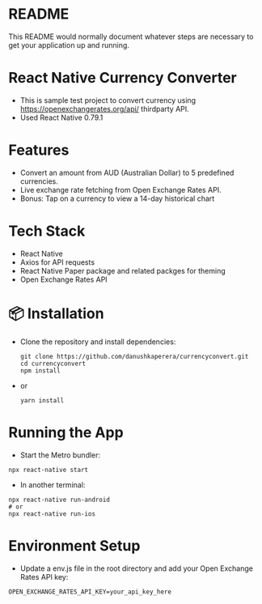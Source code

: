 # README #

This README would normally document whatever steps are necessary to get your application up and running.

# React Native Currency Converter

* This is sample test project to convert currency using https://openexchangerates.org/api/ thirdparty API. 
* Used React Native 0.79.1 


# Features

* Convert an amount from AUD (Australian Dollar) to 5 predefined currencies.
* Live exchange rate fetching from Open Exchange Rates API.
* Bonus: Tap on a currency to view a 14-day historical chart


# Tech Stack

* React Native
* Axios for API requests
* React Native Paper package and related packges for theming
* Open Exchange Rates API

# 📦 Installation

* Clone the repository and install dependencies:
    ```
    git clone https://github.com/danushkaperera/currencyconvert.git
    cd currencyconvert
    npm install
    ```
* or
    ``` 
    yarn install 
    ```
# Running the App

* Start the Metro bundler:
```
npx react-native start
```
* In another terminal:
```
npx react-native run-android
# or
npx react-native run-ios
```
# Environment Setup

* Update a env.js file in the root directory and add your Open Exchange Rates API key:
```
OPEN_EXCHANGE_RATES_API_KEY=your_api_key_here
```

